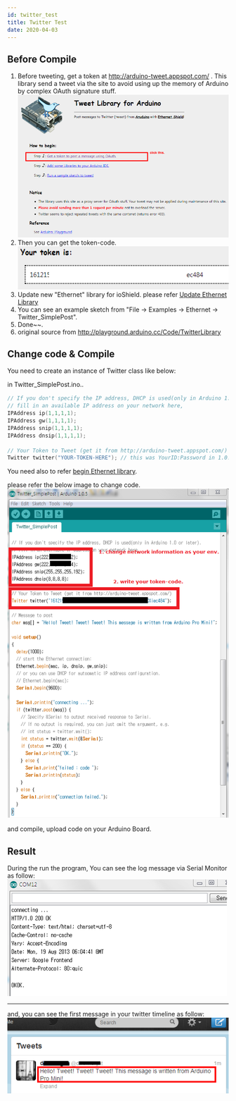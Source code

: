 ```yaml
---
id: twitter_test
title: Twitter Test
date: 2020-04-03
---
```


## Before Compile

1.  Before tweeting, get a token at <http://arduino-tweet.appspot.com/>
    . This library send a tweet via the site to avoid using up the
    memory of Arduino by complex OAuth signature stuff.
    ![](/img/osh/ioshield-a/tweet_library_for_arduino.png)
2.  Then you can get the token-code.
    ![](/img/osh/ioshield-a/arduino_tweet_lib_token.png)
3.  Update new "Ethernet" library for ioShield. please refer [Update Ethernet Library](./ioShield-A.md)
4.  You can see an example sketch from "File -\> Examples -\> Ethernet -\> Twitter\_SimplePost".
5.  Done\~\~.
6.  original source from
    <http://playground.arduino.cc/Code/TwitterLibrary>

## Change code & Compile

You need to create an instance of Twitter class like below:

in Twitter\_SimplePost.ino..

``` cpp
// If you don't specify the IP address, DHCP is used(only in Arduino 1.0 or later).
// fill in an available IP address on your network here,
IPAddress ip(1,1,1,1);
IPAddress gw(1,1,1,1);
IPAddress snip(1,1,1,1);
IPAddress dnsip(1,1,1,1);

// Your Token to Tweet (get it from http://arduino-tweet.appspot.com/)
Twitter twitter("YOUR-TOKEN-HERE"); // this was YourID:Password in 1.0.1
```

You need also to refer [begin Ethernet library](http://arduino.cc/en/Reference/EthernetBegin).

please refer the below image to change code.
![](/img/osh/ioshield-a/cap_2013-08-19_15-09-30-656.png)

and compile, upload code on your Arduino Board.

## Result

During the run the program, You can see the log message via Serial
Monitor as follow: ![](/img/osh/ioshield-a/cap_2013-08-19_15-08-00-229.png)

-----

and, you can see the first message in your twitter timeline as follow:
![](/img/osh/ioshield-a/twitter.png)